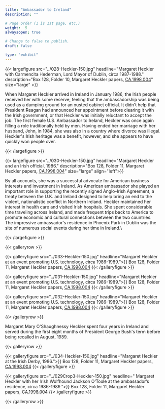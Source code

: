 ```yaml
---
title: "Ambassador to Ireland"
description: ""

# Page order (1 is 1st page, etc.)
weight:  5
alwaysopen: true

# Change to false to publish.
draft: false

type: "exhibit"
---
```


{{< largefigure src="../028-Heckler-150.jpg"
                headline="Margaret Heckler with Carmencita Hederman, Lord Mayor of Dublin, circa 1987-1988."
                description="Box 128, Folder 10, Margaret Heckler papers, [CA.1998.004](https://bc-primo.hosted.exlibrisgroup.com/permalink/f/l6ucgu/ALMA-BC21361016800001021)"
                size="large" >}}


When Margaret Heckler arrived in Ireland in January 1986, the Irish people received her with some reserve, feeling that the ambassadorship was being used as a dumping ground for an ousted cabinet official. It didn't help that President Reagan had announced her appointment before clearing it with the Irish government, or that Heckler was initially reluctant to accept the job. The first female U.S. Ambassador to Ireland, Heckler was once again filling a role traditionally held by men. Having ended her marriage with her husband, John, in 1984, she was also in a country where divorce was illegal. Heckler's Irish heritage was a benefit, however, and she appears to have quickly won people over.

{{< /largefigure >}}

{{< largefigure src="../030-Heckler-150.jpg"
                headline="Margaret Heckler and an Irish official, 1986."
                description="Box 128, Folder 11, Margaret Heckler papers, [CA.1998.004](https://bc-primo.hosted.exlibrisgroup.com/permalink/f/l6ucgu/ALMA-BC21361016800001021)"
                size="large"
				align="left">}}


By all accounts, she was a successful advocate for American business interests and investment in Ireland. As American ambassador she played an important role in supporting the recently signed Anglo-Irish Agreement, a treaty between the U.K. and Ireland designed to help bring an end to the violent, nationalistic conflict in Northern Ireland. Heckler maintained her interest in health care and visited Irish hospitals. She spent considerable time traveling across Ireland, and made frequent trips back to America to promote economic and cultural connections between the two countries. The impressive ambassador's residence in Phoenix Park in Dublin was the site of numerous social events during her time in Ireland.\

{{< /largefigure >}}

{{< galleryrow >}}


{{< galleryfigure src="../033-Heckler-150.jpg"
           headline="Margaret Heckler at an event promoting U.S. technology, circa 1986-1989.">}} Box 128, Folder 11, Margaret Heckler papers, [CA.1998.004](https://bc-primo.hosted.exlibrisgroup.com/permalink/f/l6ucgu/ALMA-BC21361016800001021)
{{< /galleryfigure >}}

{{< galleryfigure src="../031-Heckler-150.jpg"
           headline="Margaret Heckler at an event promoting U.S. technology, circa 1986-1989.">}} Box 128, Folder 11, Margaret Heckler papers, [CA.1998.004](https://bc-primo.hosted.exlibrisgroup.com/permalink/f/l6ucgu/ALMA-BC21361016800001021)
{{< /galleryfigure >}}


{{< galleryfigure src="../032-Heckler-150.jpg"
           headline="Margaret Heckler at an event promoting U.S. technology, circa 1986-1989.">}} Box 128, Folder 11, Margaret Heckler papers, [CA.1998.004](https://bc-primo.hosted.exlibrisgroup.com/permalink/f/l6ucgu/ALMA-BC21361016800001021)
{{< /galleryfigure >}}



{{< /galleryrow >}}

Margaret Mary O'Shaughnessy Heckler spent four years in Ireland and served during the first eight months of President George Bush's term before being recalled in August, 1989.

{{< galleryrow >}}

{{< galleryfigure src="../034-Heckler-150.jpg"
           headline="Margaret Heckler at the Irish Derby, 1986.">}} Box 128, Folder 11, Margaret Heckler papers, [CA.1998.004](https://bc-primo.hosted.exlibrisgroup.com/permalink/f/l6ucgu/ALMA-BC21361016800001021)
{{< /galleryfigure >}}

{{< galleryfigure src="../029Crop3-Heckler-150.jpg"
           headline=" Margaret Heckler with her Irish Wolfhound Jackson O’Toole at the ambassador’s residence, circa 1986-1989.">}} Box 128, Folder 11, Margaret Heckler papers, [CA.1998.004](https://bc-primo.hosted.exlibrisgroup.com/permalink/f/l6ucgu/ALMA-BC21361016800001021)
{{< /galleryfigure >}}


{{< /galleryrow >}}

